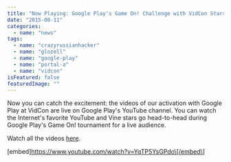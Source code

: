 ```yaml
---
title: "Now Playing: Google Play's Game On! Challenge with VidCon Stars"
date: "2015-08-11"
categories: 
  - name: "news"
tags: 
  - name: "crazyrussianhacker"
  - name: "glozell"
  - name: "google-play"
  - name: "portal-a"
  - name: "vidcon"
isFeatured: false
featuredImage: ""
---
```


Now you can catch the excitement: the videos of our activation with Google Play at VidCon are live on Google Play's YouTube channel. You can watch the Internet's favorite YouTube and Vine stars go head-to-head during Google Play's Game On! tournament for a live audience.

Watch all the videos [here](https://www.youtube.com/user/googleplay).

\[embed\]https://www.youtube.com/watch?v=YqTP5YsGPdo\[/embed\]
